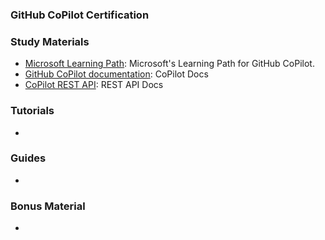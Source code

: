 ### <a name="GitHub-CoPilot-Certification"></a> GitHub CoPilot Certification

### Study Materials

- [Microsoft Learning Path](https://learn.microsoft.com/en-us/training/paths/copilot/): Microsoft's Learning Path for GitHub CoPilot.
- [GitHub CoPilot documentation](https://docs.github.com/en/copilot/about-github-copilot/what-is-github-copilot): CoPilot Docs
- [CoPilot REST API](https://docs.github.com/en/rest/copilot/copilot-metrics?apiVersion=2022-11-28): REST API Docs

### Tutorials

- 
  
### Guides

- 

### Bonus Material

- 
